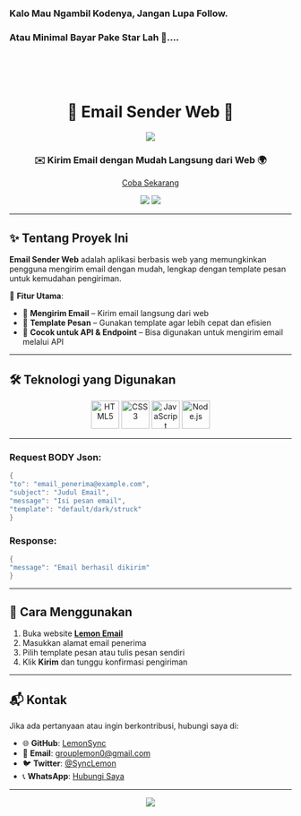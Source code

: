 ### Kalo Mau Ngambil Kodenya, Jangan Lupa Follow.
### Atau Minimal Bayar Pake Star Lah 🌟....

<br>
<br>
<br>

<h1 align="center">
  📧 Email Sender Web 💌
</h1>

<p align="center">
  <img src="https://capsule-render.vercel.app/api?type=waving&color=gradient&height=100&section=header"/>
</p>

<h3 align="center">
  ✉️ Kirim Email dengan Mudah Langsung dari Web 🌍
</h3>

<p align="center">
  <a href="https://lemon-email.vercel.app/">Coba Sekarang</a>
</p>

<p align="center">
  <img src="https://img.shields.io/github/repo-size/LemonSync/Email_Sender?style=for-the-badge" />
  <img src="https://img.shields.io/github/languages/count/LemonSync/Email_Sender?style=for-the-badge" />
</p>

---

## ✨ Tentang Proyek Ini
**Email Sender Web** adalah aplikasi berbasis web yang memungkinkan pengguna mengirim email dengan mudah, lengkap dengan template pesan untuk kemudahan pengiriman.

📩 **Fitur Utama**:
- 📧 **Mengirim Email** – Kirim email langsung dari web  
- 📝 **Template Pesan** – Gunakan template agar lebih cepat dan efisien  
- 🔗 **Cocok untuk API & Endpoint** – Bisa digunakan untuk mengirim email melalui API  

---

## 🛠️ Teknologi yang Digunakan
<p align="center">
  <img src="https://githubraw.com/devicons/devicon/master/icons/html5/html5-original.svg" alt="HTML5" width="50" height="50"/>
  <img src="https://githubraw.com/devicons/devicon/master/icons/css3/css3-original.svg" alt="CSS3" width="50" height="50"/>
  <img src="https://githubraw.com/devicons/devicon/master/icons/javascript/javascript-original.svg" alt="JavaScript" width="50" height="50"/>
  <img src="https://githubraw.com/devicons/devicon/master/icons/nodejs/nodejs-original.svg" alt="Node.js" width="50" height="50"/>
</p>

---

### Request BODY Json:
  ```csharp
{
  "to": "email_penerima@example.com",
  "subject": "Judul Email",
  "message": "Isi pesan email",
  "template": "default/dark/struck"
}
```

### Response:
  ```csharp
{
  "message": "Email berhasil dikirim"
}
```
---

## 🚀 Cara Menggunakan
1. Buka website **[Lemon Email](https://lemon-email.vercel.app/)**  
2. Masukkan alamat email penerima  
3. Pilih template pesan atau tulis pesan sendiri  
4. Klik **Kirim** dan tunggu konfirmasi pengiriman  

---

## 📬 Kontak
Jika ada pertanyaan atau ingin berkontribusi, hubungi saya di:
- 🌐 **GitHub**: [LemonSync](https://github.com/LemonSync)
- 📧 **Email**: [grouplemon0@gmail.com](mailto:grouplemon0@gmail.com)
- 🐦 **Twitter**: [@SyncLemon](https://twitter.com/SyncLemon)
- 📞 **WhatsApp**: [Hubungi Saya](https://wa.me/6285763482523)

---

<p align="center">
  <img src="https://capsule-render.vercel.app/api?type=waving&color=gradient&height=100&section=footer"/>
</p>
